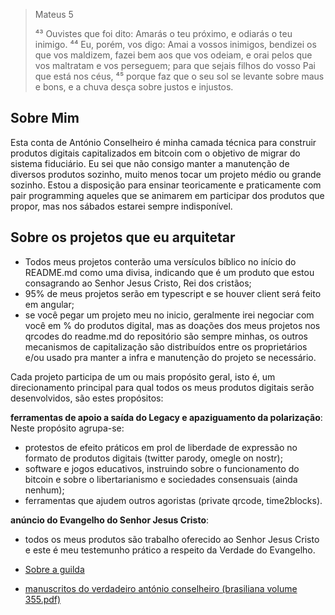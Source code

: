 > Mateus 5
>
> ⁴³ Ouvistes que foi dito: Amarás o teu próximo, e odiarás o teu inimigo. ⁴⁴ Eu, porém, vos digo: Amai a vossos inimigos, bendizei os que vos maldizem, fazei bem aos que vos odeiam, e orai pelos que vos maltratam e vos perseguem; para que sejais filhos do vosso Pai que está nos céus, ⁴⁵ porque faz que o seu sol se levante sobre maus e bons, e a chuva desça sobre justos e injustos.

## Sobre Mim
Esta conta de António Conselheiro é minha camada técnica para construir produtos digitais capitalizados em bitcoin com o objetivo de migrar do sistema fiduciário.
Eu sei que não consigo manter a manutenção de diversos produtos sozinho, muito menos tocar um projeto médio ou grande sozinho. Estou a disposição para ensinar teoricamente e praticamente com pair programming aqueles que se animarem em participar dos produtos que propor, mas nos sábados estarei sempre indisponível.

## Sobre os projetos que eu arquitetar
- Todos meus projetos conterão uma versículos bíblico no início do README.md como uma divisa, indicando que é um produto que estou consagrando ao Senhor Jesus Cristo, Rei dos cristãos;
- 95% de meus projetos serão em typescript e se houver client será feito em angular;
- se você pegar um projeto meu no inicio, geralmente irei negociar com você em % do produtos digital, mas as doações dos meus projetos nos qrcodes do readme.md do repositório são sempre minhas, os outros mecanismos de capitalização são distribuídos entre os proprietários e/ou usado pra manter a infra e manutenção do projeto se necessário.

Cada projeto participa de um ou mais propósito geral, isto é, um direcionamento principal para qual todos os meus produtos digitais serão desenvolvidos, são estes propósitos:

**ferramentas de apoio a saída do Legacy e apaziguamento da polarização**:
Neste propósito agrupa-se:
 - protestos de efeito práticos em prol de liberdade de expressão no formato de produtos digitais (twitter parody, omegle on nostr);
 - software e jogos educativos, instruindo sobre o funcionamento do bitcoin e sobre o libertarianismo e sociedades consensuais (ainda nenhum);
 - ferramentas que ajudem outros agoristas (private qrcode, time2blocks).

**anúncio do Evangelho do Senhor Jesus Cristo**:
 - todos os meus produtos são trabalho oferecido ao Senhor Jesus Cristo e este é meu testemunho prático a respeito da Verdade do Evangelho.

- [Sobre a guilda](GUILD.md)
- [manuscritos do verdadeiro antónio conselheiro (brasiliana volume 355.pdf)](https://drive.google.com/file/d/14O3Gs0tOUNTKRbzlBx4F3Mssg8pgZ8lE/view)
